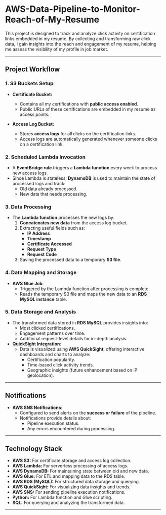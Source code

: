 # AWS-Data-Pipeline-to-Monitor-Reach-of-My-Resume

This project is designed to track and analyze click activity on certification links embedded in my resume. By collecting and transforming raw click data, I gain insights into the reach and engagement of my resume, helping me assess the visibility of my profile in job market.

---

## Project Workflow

### 1. S3 Buckets Setup
- **Certificate Bucket:**  
  - Contains all my certifications with **public access enabled**.
  - Public URLs of these certifications are embedded in my resume as access points.

- **Access Log Bucket:**  
  - Stores **access logs** for all clicks on the certification links.  
  - Access logs are automatically generated whenever someone clicks on a certification link.

### 2. Scheduled Lambda Invocation
- A **EventBridge rule** triggers a **Lambda function** every week to process new access logs.
- Since Lambda is stateless, **DynamoDB** is used to maintain the state of processed logs and track:
  - Old data already processed.
  - New data that needs processing.

### 3. Data Processing
- The **Lambda function** processes the new logs by:
  1. **Concatenates new data** from the access log bucket.
  2. Extracting useful fields such as:
     - **IP Address**
     - **Timestamp**
     - **Certificate Accessed**
     - **Request Type**
     - **Request Code**
  3. Saving the processed data to a temporary **S3 file**.

### 4. Data Mapping and Storage
- **AWS Glue Job**:
  - Triggered by the Lambda function after processing is complete.
  - Reads the temporary S3 file and maps the new data to an **RDS MySQL instance** table.

### 5. Data Storage and Analysis
- The transformed data stored in **RDS MySQL** provides insights into:
  - Most clicked certifications.
  - Engagement patterns over time.
  - Additional request-level details for in-depth analysis.
- **QuickSight Integration**:
  - Data is visualized using **AWS QuickSight**, offering interactive dashboards and charts to analyze:
    - Certification popularity.
    - Time-based click activity trends.
    - Geographic insights (future enhancement based on IP geolocation).

---

## Notifications
- **AWS SNS Notifications**:
  - Configured to send alerts on the **success or failure** of the pipeline.  
  - Notifications provide details about:
    - Pipeline execution status.
    - Any errors encountered during processing.

---

## Technology Stack
- **AWS S3:** For certificate storage and access log collection.
- **AWS Lambda:** For serverless processing of access logs.
- **AWS DynamoDB:** For maintaining state between old and new data.
- **AWS Glue:** For ETL and mapping data to the RDS table.
- **AWS RDS (MySQL):** For structured data storage and querying.
- **AWS QuickSight:** For visualizing data insights and trends.
- **AWS SNS:** For sending pipeline execution notifications.
- **Python:** For Lambda function and Glue scripting.
- **SQL:** For querying and analyzing the transformed data.



---



